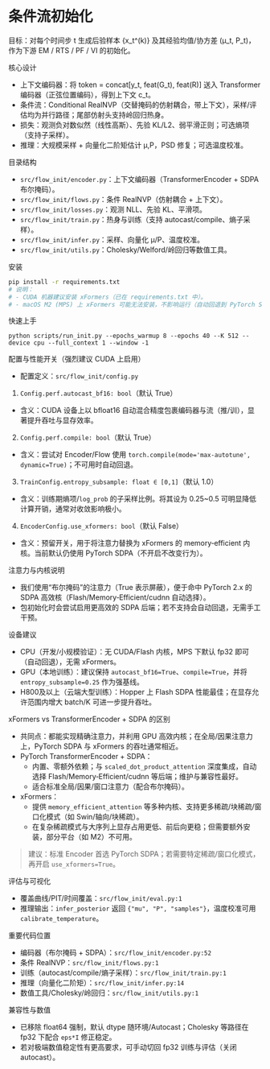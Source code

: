 # 条件流初始化

目标：对每个时间步 t 生成后验样本 {x_t^(k)} 及其经验均值/协方差 (μ_t, P_t)，作为下游 EM / RTS / PF / VI 的初始化。

核心设计
- 上下文编码器：将 token = concat[y_t, feat(G_t), feat(R)] 送入 Transformer 编码器（正弦位置编码），得到上下文 c_t。
- 条件流：Conditional RealNVP（交替掩码的仿射耦合，带上下文），采样/评估均为并行路径；尾部仿射头支持岭回归热身。
- 损失：观测负对数似然（线性高斯）、先验 KL/L2、弱平滑正则；可选熵项（支持子采样）。
- 推理：大规模采样 + 向量化二阶矩估计 μ,P，PSD 修复；可选温度校准。

目录结构
- `src/flow_init/encoder.py`：上下文编码器（TransformerEncoder + SDPA 布尔掩码）。
- `src/flow_init/flows.py`：条件 RealNVP（仿射耦合 + 上下文）。
- `src/flow_init/losses.py`：观测 NLL、先验 KL、平滑项。
- `src/flow_init/train.py`：热身与训练（支持 autocast/compile、熵子采样）。
- `src/flow_init/infer.py`：采样、向量化 μ/P、温度校准。
- `src/flow_init/utils.py`：Cholesky/Welford/岭回归等数值工具。

安装
```bash
pip install -r requirements.txt
# 说明：
# - CUDA 机器建议安装 xFormers（已在 requirements.txt 中）。
# - macOS M2 (MPS) 上 xFormers 可能无法安装，不影响运行（自动回退到 PyTorch SDPA）。
```

快速上手
```shell
python scripts/run_init.py --epochs_warmup 8 --epochs 40 --K 512 --device cpu --full_context 1 --window -1
```

配置与性能开关（强烈建议 CUDA 上启用）
- 配置定义：`src/flow_init/config.py`

1) `Config.perf.autocast_bf16: bool`（默认 True）
- 含义：CUDA 设备上以 bfloat16 自动混合精度包裹编码器与流（推/训），显著提升吞吐与显存效率。

2) `Config.perf.compile: bool`（默认 True）
- 含义：尝试对 Encoder/Flow 使用 `torch.compile(mode='max-autotune', dynamic=True)`；不可用时自动回退。

3) `TrainConfig.entropy_subsample: float ∈ [0,1]`（默认 1.0）
- 含义：训练期熵项/`log_prob` 的子采样比例。将其设为 0.25~0.5 可明显降低计算开销，通常对收敛影响极小。

4) `EncoderConfig.use_xformers: bool`（默认 False）
- 含义：预留开关，用于将注意力替换为 xFormers 的 memory‑efficient 内核。当前默认仍使用 PyTorch SDPA（不开启不改变行为）。

注意力与内核说明
- 我们使用“布尔掩码”的注意力（True 表示屏蔽），便于命中 PyTorch 2.x 的 SDPA 高效核（Flash/Memory‑Efficient/cudnn 自动选择）。
- 包初始化时会尝试启用更高效的 SDPA 后端；若不支持会自动回退，无需手工干预。

设备建议
- CPU（开发/小规模验证）：无 CUDA/Flash 内核，MPS 下默认 fp32 即可（自动回退），无需 xFormers。
- GPU（本地训练）：建议保持 `autocast_bf16=True`、`compile=True`，并将 `entropy_subsample=0.25` 作为强基线。
- H800及以上（云端大型训练）：Hopper 上 Flash SDPA 性能最佳；在显存允许范围内增大 batch/K 可进一步提升吞吐。

xFormers vs TransformerEncoder + SDPA 的区别
- 共同点：都能实现精确注意力，并利用 GPU 高效内核；在全局/因果注意力上，PyTorch SDPA 与 xFormers 的吞吐通常相近。
- PyTorch TransformerEncoder + SDPA：
  - 内置、零额外依赖；与 `scaled_dot_product_attention` 深度集成，自动选择 Flash/Memory‑Efficient/cudnn 等后端；维护与兼容性最好。
  - 适合标准全局/因果/窗口注意力（配合布尔掩码）。
- xFormers：
  - 提供 `memory_efficient_attention` 等多种内核、支持更多稀疏/块稀疏/窗口化模式（如 Swin/轴向/块稀疏）。
  - 在复杂稀疏模式与大序列上显存占用更低、前后向更稳；但需要额外安装，部分平台（如 M2）不可用。
> 建议：标准 Encoder 首选 PyTorch SDPA；若需要特定稀疏/窗口化模式，再开启 `use_xformers=True`。

评估与可视化
- 覆盖曲线/PIT/时间覆盖：`src/flow_init/eval.py:1`
- 推理输出：`infer_posterior` 返回 `{"mu", "P", "samples"}`，温度校准可用 `calibrate_temperature`。

重要代码位置
- 编码器（布尔掩码 + SDPA）：`src/flow_init/encoder.py:52`
- 条件 RealNVP：`src/flow_init/flows.py:1`
- 训练（autocast/compile/熵子采样）：`src/flow_init/train.py:1`
- 推理（向量化二阶矩）：`src/flow_init/infer.py:14`
- 数值工具/Cholesky/岭回归：`src/flow_init/utils.py:1`

兼容性与数值
- 已移除 float64 强制，默认 dtype 随环境/Autocast；Cholesky 等路径在 fp32 下配合 `eps*I` 修正稳定。
- 若对极端数值稳定性有更高要求，可手动切回 fp32 训练与评估（关闭 autocast）。

